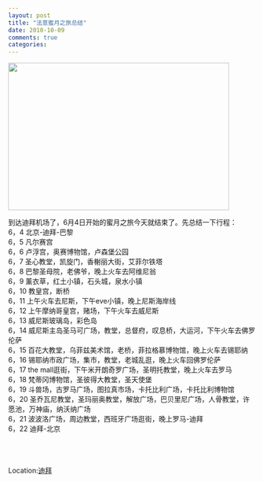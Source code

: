 ```yaml
---
layout: post
title: "法意蜜月之旅总结"
date: 2010-10-09
comments: true
categories: 
---
```

<p><a href="http://www.blogabond.com/Promo/GetABlogMap.aspx"><img id="imgBlogabondLogo" style="position: absolute; margin: 2px;" src="http://img.blogabond.com/img2/logo_25.png" border="0" alt="" /><img src="http://www.blogabond.com/BlogMapImage.aspx?tripID=25491" border="0" alt="" width="450" height="300" /></a></p>
<p>到达迪拜机场了，6月4日开始的蜜月之旅今天就结束了。先总结一下行程：<br />6，4 北京-迪拜-巴黎<br />6，5 凡尔赛宫<br />6，6 卢浮宫，奥赛博物馆，卢森堡公园<br />6，7 圣心教堂，凯旋门，香榭丽大街，艾菲尔铁塔<br />6，8 巴黎圣母院，老佛爷，晚上火车去阿维尼翁<br />6，9 薰衣草，红土小镇，石头城，泉水小镇<br />6，10 教皇宫，断桥<br />6，11 上午火车去尼斯，下午eve小镇，晚上尼斯海岸线<br />6，12 上午摩纳哥皇宫，赌场，下午火车去威尼斯<br />6，13 威尼斯玻璃岛，彩色岛<br />6，14 威尼斯主岛圣马可广场，教堂，总督府，叹息桥，大运河，下午火车去佛罗伦萨<br />6，15 百花大教堂，乌菲兹美术馆，老桥，菲拉格慕博物馆，晚上火车去锡耶纳<br />6，16 锡耶纳市政广场，集市，教堂，老城乱逛，晚上火车回佛罗伦萨<br />6，17 the mall逛街，下午米开朗奇罗广场，圣明托教堂，晚上火车去罗马<br />6，18 梵蒂冈博物馆，圣彼得大教堂，圣天使堡<br />6，19 斗兽场，古罗马广场，图拉真市场，卡托比利广场，卡托比利博物馆<br />6，20  圣乔瓦尼教堂，圣玛丽奥教堂，解放广场，巴贝里尼广场，人骨教堂，许愿池，万神庙，纳沃纳广场<br />6，21 波波洛广场，周边教堂，西班牙广场逛街，晚上罗马-迪拜<br />6，22 迪拜-北京 <br /><br /><br /><br /></p>
<p class="blogpress_location">Location:<a href="http://maps.google.com/maps?q=%E8%BF%AA%E6%8B%9C&amp;z=10">迪拜</a></p>
<p><br /><br /></p>
<div class="zemanta-pixie"><img class="zemanta-pixie-img" src="http://img.zemanta.com/pixy.gif?x-id=57dc22ea-d87c-8155-bbec-f8d9aae8ca17" alt="" /></div>